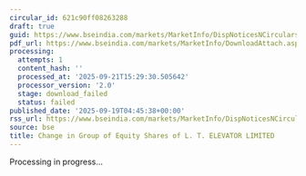 ```yaml
---
circular_id: 621c90ff08263288
draft: true
guid: https://www.bseindia.com/markets/MarketInfo/DispNoticesNCirculars.aspx?Noticeid={2DE19922-8F8A-4A4B-B121-1FEC2B0175C9}&noticeno=20250919-1&dt=09/19/2025&icount=1&totcount=44&flag=0
pdf_url: https://www.bseindia.com/markets/MarketInfo/DownloadAttach.aspx?id=20250919-1&attachedId=
processing:
  attempts: 1
  content_hash: ''
  processed_at: '2025-09-21T15:29:30.505642'
  processor_version: '2.0'
  stage: download_failed
  status: failed
published_date: '2025-09-19T04:45:38+00:00'
rss_url: https://www.bseindia.com/markets/MarketInfo/DispNoticesNCirculars.aspx?Noticeid={2DE19922-8F8A-4A4B-B121-1FEC2B0175C9}&noticeno=20250919-1&dt=09/19/2025&icount=1&totcount=44&flag=0
source: bse
title: Change in Group of Equity Shares of L. T. ELEVATOR LIMITED
---
```


Processing in progress...